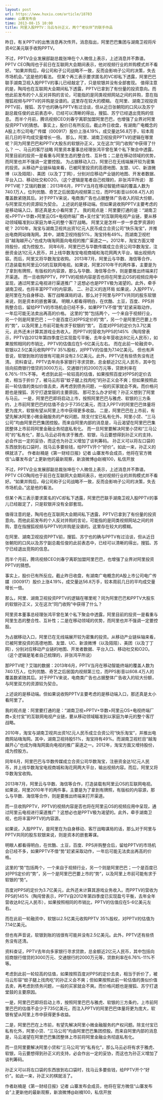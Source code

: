 ```yaml
---
layout: post
url: https://www.huxiu.com/article/18783
name: 山寨发布会
time: 2013-08-15 10:00
title: 阿里入股PPTV：马云与孙正义，两个“老伙伴”的联手作品
---
```

昨日，有关PPTV的出售消息再次传开。消息指出，阿里巴巴集团与湖南卫视将斥资4亿美元联手收购PPTV。

不过，PPTV企业发展部副总裁张坤在个人微信上表示，上述消息并不靠谱。PPTV CEO陶闯也于前日在互联网大会期间表示，他对视频行业的并购模式并不看好。“如果并购后，母公司和子公司战略不一致，反而会影响子公司的决策，失去市场机会。”这是他的看法。 但某个再三表示要求匿名的VC却私下透露，阿里巴巴联手湖南卫视入股PPTV的事儿已经敲定了，只是软银并没有全部套现。 值得注意的是，陶闯也在互联网大会期间私下透露，PPTV已拿到了有份量的投资意向。而他此前发布的个人反对并购的言论，可能指的是同类视频网站之间的并购，意在指搜狐视频与PPTV的并购是没谱的。这里存在较大的模糊。 在阿里、湖南卫视投资PPTV前，搜狐、苏宁也的确与PPTV有过洽谈，但从近日张朝阳的口风以及苏宁副总裁任俊的此前表态中，已经可以清晰的得出，搜狐、苏宁已经退出竞购的信息。 而半个月前，腾讯视频CEO刘春宁离职加盟阿里巴巴，也增强了业界对阿里投资PPTV的猜想。 事实上，股价已有所反应。截止昨日收盘，有湖南广电概念的A股上市公司电广传媒（000917）股价上涨4.19%，成交量达56.8万手，较本周前几日的平均成交量增长一倍。 那么，阿里、湖南卫视投资PPTV的逻辑在哪里呢？同为阿里巴巴和PPTV大股东的软银孙正义，又在这次“同门收购”中获得了什么？ 一、马云的客厅战略 阿里资本董事总经理张鸿平曾在某个私下聚会中透露，阿里目前的投资一是看重与阿里生态的整合性、互补性；二是在移动领域的优势，而阿里也并不强调一定要控股。 为占据移动入口，阿里已在无线端展开较为密集的投资。从移动产业链纵轴来看，已被阿里投资的高德地图、友盟、UC、新浪微博（以及陌陌）、美团（以及丁丁网），分别对应移动产业链的地图、开发者数据、平台入口、移动社交和O2O。（这个逻辑是笔者自己梳理的，非张鸿平所说） 那PPTV呢？艾瑞的数据：2013年6月，PPTV当月在移动智能终端的覆盖人数为740.1万人，位列优酷、奇艺之后居国内视频第三位，而PPS影音以608.4万人的覆盖数紧随其后。对于PPTV来说，电商类广告也占据整体广告收入的较大份额，与阿里双方的资源较为契合。 上述说的是移动端。但如果说收购PPTV主要考虑的是移动端入口，那还真是太小看阿里了。 我的观点是：阿里要打通的是：“湖南卫视+PPTV+华数+阿里云OS+电视终端厂商+支付宝”的互联网电视产业链，要从移动领域瞄准到以家庭为单元的整个客厅战略。 阿里又是怎样一步一步盘罗资源的呢？ 2010年，淘宝与湖南卫视共出资1亿元人民币成立合资公司“快乐淘宝”，并推出电商网站嗨淘网。其中，湖南卫视持股51%，淘宝持有49%。而湖南卫视栏目“越淘越开心”也成为嗨淘网面向电视的推广渠道之一。2012年，淘宝方面又增持股份，成为控股方。 同年6月，阿里巴巴与华数传媒成立合资公司华数淘宝，注册资金达1亿元人民币，并上线华数淘宝电视商城和淘花网两大平台，输出视频内容。而后，阿里又将华数淘宝收购。 2013年7月，阿里云与华数、海信等合作，打造装载有阿里云OS的互联网电视。如果说，阿里2010年干的两件事，主要是为了拿到有牌照，有版权的内容源，那么与华数、海信等合作，则是要推出终端来打开渠道。 而一旦收购PPTV，PPTV的视频内容是否也将在阿里云OS的视频应用中呈现，通过阿里云电视进行渠道推广？这想必也是PPTV极为渴望的。此外，牵手湖南卫视，也将丰富PPTV的内容源。 二、孙正义的连环局 如果说，入股PPTV，是阿里在为自身移动、客厅战略谋局的话，那么对于阿里与PPTV共同的股东软银来说，则是资本的嵌套筹谋。 明眼人都看得明白，在优酷、土豆，百度、PPS并购整合后，留给PPTV的市场机会已经不多，如果PPTV不借“势”赶紧采取动作，一年后可能无法卖出再高的价格。 这里的“势”包括两个，一个来自于视频行业，另一个则是阿里巴巴；一个是百度已对PPS定价的“势”，另一个是阿里巴巴要上市的“势”，以及阿里上市前可能有求于软银的“势”。 百度对PPS的定价为3.7亿美元，此外还未计算其游戏业务收入。而PPTV的营收为PPS的145%（陶闯曾表示，PPTV自2012年第四季度已实现盈亏平衡，去年全年营收达8亿元人民币），如果按照相同的市销比，PPTV的估值应在5-6亿美元左右。 而在此前一轮融资中，软银以2.5亿美元收购PPTV 35%股权，对PPTV的估值为7.14亿美元。 但也有声音说，软银到账的钱很有可能并没有2.5亿美元。此外，PPTV还有些债务没有还清。 资料查证，PPTV去年向多家银行寻求贷款，总金额近2亿元人民币，其中包括向招商银行借贷的3000万元、交通银行的2000万元等，贷款利率在6.76%-11%不等。 考虑到此前一轮较高的估值，如果按照百度对PPS的定价去卖，相当于折价了，被马云形容“蚊子腿上找肉吃”的孙正义会不爽；但如果按照此前一轮估值的类似价值去卖，再考虑到债务问题，一般的买家就会不爽。而价格问题也是搜狐、苏宁打退堂鼓的主要原因。 那可怎么办才好呢？孙正义想到了阿里与马云。 一是，阿里巴巴即将启动上市，按照阿里巴巴与雅虎、软银的三方条约，上市前阿里巴巴的估值不会少于735亿美元，而注入PPTV的阿里巴巴体量将更为庞大，软银有望从阿里上市中获得更多收益。 二是，阿里巴巴在上市前，有望先解决阿里小微金融服务的产权问题。除支付宝已私有化外，阿里小贷、“三马公司”均由阿里巴巴集团控股。而来自阿里内部的消息是，马云渴望在阿里巴巴集团整体上市前将阿里金融业务彻底私有化。 而一旦阿里要解决阿里小贷和“三马公司”的“私有化”，那么马云必将有求于雅虎、软银，马云要想得到孙正义的支持，必会作出一定的妥协，而这也为孙正义增加了谈判筹码。 孙正义可以将左口袋的东西放到右口袋时，找马云多要些钱，给PPTV开个“好价”。如此一来，孙正义的棋就活了。 作者赵楠是《第一财经日报》记者 山寨发布会成员，他将在官方微信“山寨发布会”上更新他的最新观察，新浪微博@赵楠100，私信开放

不过，PPTV企业发展部副总裁张坤在个人微信上表示，上述消息并不靠谱。PPTV CEO陶闯也于前日在互联网大会期间表示，他对视频行业的并购模式并不看好。“如果并购后，母公司和子公司战略不一致，反而会影响子公司的决策，失去市场机会。”这是他的看法。

但某个再三表示要求匿名的VC却私下透露，阿里巴巴联手湖南卫视入股PPTV的事儿已经敲定了，只是软银并没有全部套现。

值得注意的是，陶闯也在互联网大会期间私下透露，PPTV已拿到了有份量的投资意向。而他此前发布的个人反对并购的言论，可能指的是同类视频网站之间的并购，意在指搜狐视频与PPTV的并购是没谱的。这里存在较大的模糊。

在阿里、湖南卫视投资PPTV前，搜狐、苏宁也的确与PPTV有过洽谈，但从近日张朝阳的口风以及苏宁副总裁任俊的此前表态中，已经可以清晰的得出，搜狐、苏宁已经退出竞购的信息。

而半个月前，腾讯视频CEO刘春宁离职加盟阿里巴巴，也增强了业界对阿里投资PPTV的猜想。

事实上，股价已有所反应。截止昨日收盘，有湖南广电概念的A股上市公司电广传媒（000917）股价上涨4.19%，成交量达56.8万手，较本周前几日的平均成交量增长一倍。

那么，阿里、湖南卫视投资PPTV的逻辑在哪里呢？同为阿里巴巴和PPTV大股东的软银孙正义，又在这次“同门收购”中获得了什么？

阿里资本董事总经理张鸿平曾在某个私下聚会中透露，阿里目前的投资一是看重与阿里生态的整合性、互补性；二是在移动领域的优势，而阿里也并不强调一定要控股。

为占据移动入口，阿里已在无线端展开较为密集的投资。从移动产业链纵轴来看，已被阿里投资的高德地图、友盟、UC、新浪微博（以及陌陌）、美团（以及丁丁网），分别对应移动产业链的地图、开发者数据、平台入口、移动社交和O2O。（这个逻辑是笔者自己梳理的，非张鸿平所说）

那PPTV呢？艾瑞的数据：2013年6月，PPTV当月在移动智能终端的覆盖人数为740.1万人，位列优酷、奇艺之后居国内视频第三位，而PPS影音以608.4万人的覆盖数紧随其后。对于PPTV来说，电商类广告也占据整体广告收入的较大份额，与阿里双方的资源较为契合。

上述说的是移动端。但如果说收购PPTV主要考虑的是移动端入口，那还真是太小看阿里了。

我的观点是：阿里要打通的是：“湖南卫视+PPTV+华数+阿里云OS+电视终端厂商+支付宝”的互联网电视产业链，要从移动领域瞄准到以家庭为单元的整个客厅战略。

2010年，淘宝与湖南卫视共出资1亿元人民币成立合资公司“快乐淘宝”，并推出电商网站嗨淘网。其中，湖南卫视持股51%，淘宝持有49%。而湖南卫视栏目“越淘越开心”也成为嗨淘网面向电视的推广渠道之一。2012年，淘宝方面又增持股份，成为控股方。

同年6月，阿里巴巴与华数传媒成立合资公司华数淘宝，注册资金达1亿元人民币，并上线华数淘宝电视商城和淘花网两大平台，输出视频内容。而后，阿里又将华数淘宝收购。

2013年7月，阿里云与华数、海信等合作，打造装载有阿里云OS的互联网电视。如果说，阿里2010年干的两件事，主要是为了拿到有牌照，有版权的内容源，那么与华数、海信等合作，则是要推出终端来打开渠道。

而一旦收购PPTV，PPTV的视频内容是否也将在阿里云OS的视频应用中呈现，通过阿里云电视进行渠道推广？这想必也是PPTV极为渴望的。此外，牵手湖南卫视，也将丰富PPTV的内容源。

如果说，入股PPTV，是阿里在为自身移动、客厅战略谋局的话，那么对于阿里与PPTV共同的股东软银来说，则是资本的嵌套筹谋。

明眼人都看得明白，在优酷、土豆，百度、PPS并购整合后，留给PPTV的市场机会已经不多，如果PPTV不借“势”赶紧采取动作，一年后可能无法卖出再高的价格。

这里的“势”包括两个，一个来自于视频行业，另一个则是阿里巴巴；一个是百度已对PPS定价的“势”，另一个是阿里巴巴要上市的“势”，以及阿里上市前可能有求于软银的“势”。

百度对PPS的定价为3.7亿美元，此外还未计算其游戏业务收入。而PPTV的营收为PPS的145%（陶闯曾表示，PPTV自2012年第四季度已实现盈亏平衡，去年全年营收达8亿元人民币），如果按照相同的市销比，PPTV的估值应在5-6亿美元左右。

而在此前一轮融资中，软银以2.5亿美元收购PPTV 35%股权，对PPTV的估值为7.14亿美元。

但也有声音说，软银到账的钱很有可能并没有2.5亿美元。此外，PPTV还有些债务没有还清。

资料查证，PPTV去年向多家银行寻求贷款，总金额近2亿元人民币，其中包括向招商银行借贷的3000万元、交通银行的2000万元等，贷款利率在6.76%-11%不等。

考虑到此前一轮较高的估值，如果按照百度对PPS的定价去卖，相当于折价了，被马云形容“蚊子腿上找肉吃”的孙正义会不爽；但如果按照此前一轮估值的类似价值去卖，再考虑到债务问题，一般的买家就会不爽。而价格问题也是搜狐、苏宁打退堂鼓的主要原因。

一是，阿里巴巴即将启动上市，按照阿里巴巴与雅虎、软银的三方条约，上市前阿里巴巴的估值不会少于735亿美元，而注入PPTV的阿里巴巴体量将更为庞大，软银有望从阿里上市中获得更多收益。

二是，阿里巴巴在上市前，有望先解决阿里小微金融服务的产权问题。除支付宝已私有化外，阿里小贷、“三马公司”均由阿里巴巴集团控股。而来自阿里内部的消息是，马云渴望在阿里巴巴集团整体上市前将阿里金融业务彻底私有化。

而一旦阿里要解决阿里小贷和“三马公司”的“私有化”，那么马云必将有求于雅虎、软银，马云要想得到孙正义的支持，必会作出一定的妥协，而这也为孙正义增加了谈判筹码。

孙正义可以将左口袋的东西放到右口袋时，找马云多要些钱，给PPTV开个“好价”。如此一来，孙正义的棋就活了。

作者赵楠是《第一财经日报》记者 山寨发布会成员，他将在官方微信“山寨发布会”上更新他的最新观察，新浪微博@赵楠100，私信开放

